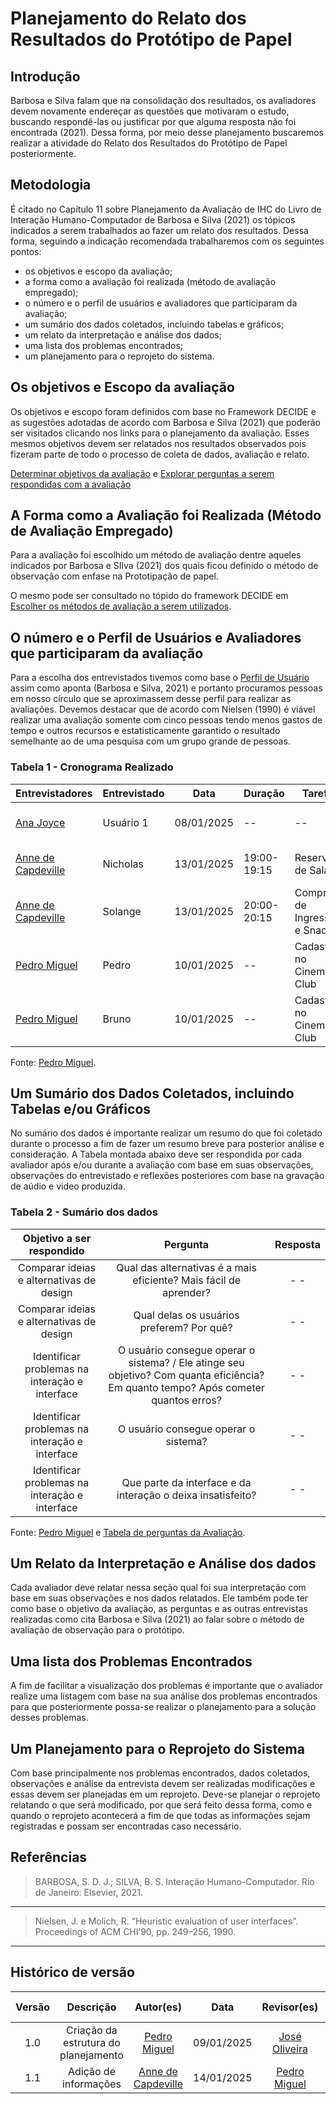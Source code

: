 # Planejamento do Relato dos Resultados do Protótipo de Papel

## Introdução

Barbosa e Silva falam que na consolidação dos resultados, os avaliadores devem novamente endereçar as questões que motivaram o estudo, buscando respondê-las ou justificar por que alguma resposta não foi encontrada (2021). Dessa forma, por meio desse planejamento buscaremos realizar a atividade do Relato dos Resultados do Protótipo de Papel posteriormente.

## Metodologia

É citado no Capítulo 11 sobre Planejamento da Avaliação de IHC do Livro de Interação Humano-Computador de Barbosa e Silva (2021) os tópicos indicados a serem trabalhados ao fazer um relato dos resultados. Dessa forma, seguindo a indicação recomendada trabalharemos com os seguintes pontos:

- os objetivos e escopo da avaliação;
- a forma como a avaliação foi realizada (método de avaliação empregado);
- o número e o perfil de usuários e avaliadores que participaram da avaliação;
- um sumário dos dados coletados, incluindo tabelas e gráficos;
- um relato da interpretação e análise dos dados;
- uma lista dos problemas encontrados;
- um planejamento para o reprojeto do sistema.

## Os objetivos e Escopo da avaliação

Os objetivos e escopo foram definidos com base no Framework DECIDE e as sugestões adotadas de acordo com Barbosa e Silva (2021) que poderão ser visitados clicando nos links para o planejamento da avaliação. Esses mesmos objetivos devem ser relatados nos resultados observados pois fizeram parte de todo o processo de coleta de dados, avaliação e relato.

[Determinar objetivos da avaliação](./avaliacao-proto-papel.md/#determinar-os-objetivos-da-avaliação) e [Explorar perguntas a serem respondidas com a avaliação](./avaliacao-proto-papel.md/#explorar-perguntas-a-serem-respondidas-com-a-avaliação)

## A Forma como a Avaliação foi Realizada (Método de Avaliação Empregado)

Para a avaliação foi escolhido um método de avaliação dentre aqueles indicados por Barbosa e SIlva (2021) dos quais ficou definido o método de observação com enfase na Prototipação de papel.

O mesmo pode ser consultado no tópido do framework DECIDE em [Escolher os métodos de avaliação a serem utilizados](./avaliacao-proto-papel.md/#escolher-os-métodos-de-avaliação-a-serem-utilizados).

## O número e o Perfil de Usuários e Avaliadores que participaram da avaliação

Para a escolha dos entrevistados tivemos como base o [Perfil de Usuário](../../Analise-de-requisitos/perfil-de-usuario.md) assim como aponta (Barbosa e Silva, 2021) e portanto procuramos pessoas em nosso círculo que se aproximassem desse perfil para realizar as avaliações. Devemos destacar que de acordo com Nielsen (1990) é viável realizar uma avaliação somente com cinco pessoas tendo menos gastos de tempo e outros recursos e estatisticamente garantido o resultado semelhante ao de uma pesquisa com um grupo grande de pessoas.

### Tabela 1 - Cronograma Realizado

| Entrevistadores                                    | Entrevistado | Data       | Duração     | Tarefa                      | Local              |
| -------------------------------------------------- | ------------ | ---------- | ----------- | --------------------------- | ------------------ |
| [Ana Joyce](https://github.com/anajoyceamorim)     | Usuário 1    | 08/01/2025 | --          | --                          | Faculdade UnB Gama |
| [Anne de Capdeville](https://github.com/nanecapde) | Nicholas     | 13/01/2025 | 19:00-19:15 | Reserva de Salas            | Faculdade UnB Gama |
| [Anne de Capdeville](https://github.com/nanecapde) | Solange      | 13/01/2025 | 20:00-20:15 | Compra de Ingressos e Snack | Faculdade UnB Gama |
| [Pedro Miguel](https://github.com/pedroMADBR)      | Pedro        | 10/01/2025 | --          | Cadastro no Cinemark Club   | Sala particular    |
| [Pedro Miguel](https://github.com/pedroMADBR)      | Bruno        | 10/01/2025 | --          | Cadastro no Cinemark Club   | Sala particular    |

Fonte: [Pedro Miguel](https://github.com/pedroMADBR).

## Um Sumário dos Dados Coletados, incluindo Tabelas e/ou Gráficos

No sumário dos dados é importante realizar um resumo do que foi coletado durante o processo a fim de fazer um resumo breve para posterior análise e consideração. A Tabela montada abaixo deve ser respondida por cada avaliador após e/ou durante a avaliação com base em suas observações, observações do entrevistado e reflexões posteriores com base na gravação de aúdio e video produzida.

### Tabela 2 - Sumário dos dados

|           Objetivo a ser respondido            |                                                              Pergunta                                                               | Resposta |
| :--------------------------------------------: | :---------------------------------------------------------------------------------------------------------------------------------: | :------: |
|    Comparar ideias e alternativas de design    |                                  Qual das alternativas é a mais eficiente? Mais fácil de aprender?                                  |   - -    |
|    Comparar ideias e alternativas de design    |                                              Qual delas os usuários preferem? Por quê?                                              |   - -    |
| Identificar problemas na interação e interface | O usuário consegue operar o sistema? / Ele atinge seu objetivo? Com quanta eficiência? Em quanto tempo? Após cometer quantos erros? |   - -    |
| Identificar problemas na interação e interface |                                                O usuário consegue operar o sistema?                                                 |   - -    |
| Identificar problemas na interação e interface |                                     Que parte da interface e da interação o deixa insatisfeito?                                     |   - -    |

Fonte: [Pedro Miguel](https://github.com/pedroMADBR) e [Tabela de perguntas da Avaliação](avaliacao-proto-papel.md/#tabela-2---perguntas-da-avaliação).

## Um Relato da Interpretação e Análise dos dados

Cada avaliador deve relatar nessa seção qual foi sua interpretação com base em suas observações e nos dados relatados. Ele também pode ter como base o objetivo da avaliação, as perguntas e as outras entrevistas realizadas como cita Barbosa e Silva (2021) ao falar sobre o método de avaliação de observação para o protótipo.

## Uma lista dos Problemas Encontrados

A fim de facilitar a visualização dos problemas é importante que o avaliador realize uma listagem com base na sua análise dos problemas encontrados para que posteriormente possa-se realizar o planejamento para a solução desses problemas.

## Um Planejamento para o Reprojeto do Sistema

Com base principalmente nos problemas encontrados, dados coletados, observações e análise da entrevista devem ser realizadas modificações e essas devem ser planejadas em um reprojeto. Deve-se planejar o reprojeto relatando o que será modificado, por que será feito dessa forma, como e quando o reprojeto acontecerá a fim de que todas as informações sejam registradas e possam ser encontradas caso necessário.

## Referências

> BARBOSA, S. D. J.; SILVA, B. S. Interação Humano-Computador. Rio de Janeiro: Elsevier, 2021.

---

> Nielsen, J. e Molich, R. “Heuristic evaluation of user interfaces”. Proceedings of ACM CHI’90, pp. 249–256, 1990.

---

## Histórico de versão

| Versão |              Descrição               |                     Autor(es)                      |    Data    |                  Revisor(es)                  | Data de revisão |
| :----: | :----------------------------------: | :------------------------------------------------: | :--------: | :-------------------------------------------: | :-------------: |
|  1.0   | Criação da estrutura do planejamento |   [Pedro Miguel](https://github.com/pedroMADBR)    | 09/01/2025 | [José Oliveira](https://github.com/Jose1277)  |   09/01/2025    |
|  1.1   |        Adição de informações         | [Anne de Capdeville](https://github.com/nanecapde) | 14/01/2025 | [Pedro Miguel](https://github.com/pedroMADBR) |   14/01/2025    |
